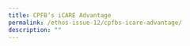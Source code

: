 ```yaml
---
title: CPFB’s iCARE Advantage
permalink: /ethos-issue-12/cpfbs-icare-advantage/
description: ""
---
```

